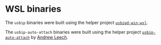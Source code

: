 <!--
SPDX-FileCopyrightText: 2023 Frans van Dorsselaer

SPDX-License-Identifier: GPL-3.0-only
-->

# WSL binaries

The `usbip` binaries were built using the helper project [`usbipd-win-wsl`](https://github.com/dorssel/usbipd-win-wsl).

The `usbip-auto-attach` binaries were built using the helper project
[`usbip-auto-attach`](https://github.com/andrewleech/usbip-auto-attach) by [Andrew Leech](https://github.com/andrewleech).
